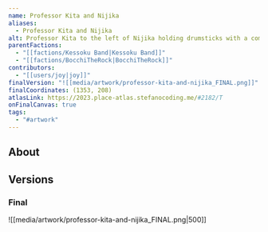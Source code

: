 ```yaml
---
name: Professor Kita and Nijika
aliases:
  - Professor Kita and Nijika
alt: Professor Kita to the left of Nijika holding drumsticks with a comically-large dorito.
parentFactions:
  - "[[factions/Kessoku Band|Kessoku Band]]"
  - "[[factions/BocchiTheRock|BocchiTheRock]]"
contributors:
  - "[[users/joy|joy]]"
finalVersion: "![[media/artwork/professor-kita-and-nijika_FINAL.png]]"
finalCoordinates: (1353, 208)
atlasLink: https://2023.place-atlas.stefanocoding.me/#2182/T
onFinalCanvas: true
tags:
  - "#artwork"
---
```

## About

## Versions
### Final
![[media/artwork/professor-kita-and-nijika_FINAL.png|500]]
